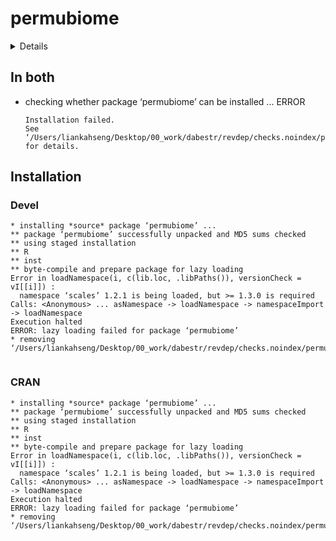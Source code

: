 # permubiome

<details>

* Version: 1.3.2
* GitHub: NA
* Source code: https://github.com/cran/permubiome
* Date/Publication: 2023-10-16 13:10:02 UTC
* Number of recursive dependencies: 46

Run `revdepcheck::revdep_details(, "permubiome")` for more info

</details>

## In both

*   checking whether package ‘permubiome’ can be installed ... ERROR
    ```
    Installation failed.
    See ‘/Users/liankahseng/Desktop/00_work/dabestr/revdep/checks.noindex/permubiome/new/permubiome.Rcheck/00install.out’ for details.
    ```

## Installation

### Devel

```
* installing *source* package ‘permubiome’ ...
** package ‘permubiome’ successfully unpacked and MD5 sums checked
** using staged installation
** R
** inst
** byte-compile and prepare package for lazy loading
Error in loadNamespace(i, c(lib.loc, .libPaths()), versionCheck = vI[[i]]) : 
  namespace ‘scales’ 1.2.1 is being loaded, but >= 1.3.0 is required
Calls: <Anonymous> ... asNamespace -> loadNamespace -> namespaceImport -> loadNamespace
Execution halted
ERROR: lazy loading failed for package ‘permubiome’
* removing ‘/Users/liankahseng/Desktop/00_work/dabestr/revdep/checks.noindex/permubiome/new/permubiome.Rcheck/permubiome’


```
### CRAN

```
* installing *source* package ‘permubiome’ ...
** package ‘permubiome’ successfully unpacked and MD5 sums checked
** using staged installation
** R
** inst
** byte-compile and prepare package for lazy loading
Error in loadNamespace(i, c(lib.loc, .libPaths()), versionCheck = vI[[i]]) : 
  namespace ‘scales’ 1.2.1 is being loaded, but >= 1.3.0 is required
Calls: <Anonymous> ... asNamespace -> loadNamespace -> namespaceImport -> loadNamespace
Execution halted
ERROR: lazy loading failed for package ‘permubiome’
* removing ‘/Users/liankahseng/Desktop/00_work/dabestr/revdep/checks.noindex/permubiome/old/permubiome.Rcheck/permubiome’


```
